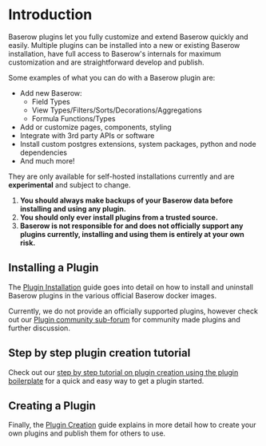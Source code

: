 # Introduction

Baserow plugins let you fully customize and extend Baserow quickly and easily. Multiple
plugins can be installed into a new or existing Baserow installation, have full access
to Baserow's internals for maximum customization and are straightforward develop and
publish.

Some examples of what you can do with a Baserow plugin are:

* Add new Baserow:
    * Field Types
    * View Types/Filters/Sorts/Decorations/Aggregations
    * Formula Functions/Types
* Add or customize pages, components, styling
* Integrate with 3rd party APIs or software
* Install custom postgres extensions, system packages, python and node dependencies
* And much more!

They are only available for self-hosted installations currently and are **experimental**
and subject to change.

1. **You should always make backups of your Baserow data before installing and using any
   plugin.**
2. **You should only ever install plugins from a trusted source.**
3. **Baserow is not responsible for and does not officially support any plugins
   currently, installing and using them is entirely at your own risk.**

## Installing a Plugin

The [Plugin Installation](./installation.md) guide goes into detail on how to install
and uninstall Baserow plugins in the various official Baserow docker images.

Currently, we do not provide an officially supported plugins, however check out our
[Plugin community sub-forum](https://community.baserow.io/c/plugins/17) for community
made plugins and further discussion.

## Step by step plugin creation tutorial

Check out
our [step by step tutorial on plugin creation using the plugin boilerplate](./boilerplate.md)
for a quick and easy way to get a plugin started.

## Creating a Plugin

Finally, the [Plugin Creation](./creation.md) guide explains in more detail how to
create your own plugins and publish them for others to use.

